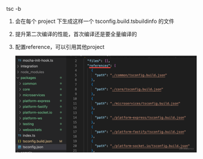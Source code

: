  tsc -b

1. 会在每个 project 下生成这样一个 tsconfig.build.tsbuildinfo 的文件

2. 提升第二次编译的性能，首次编译还是要全量编译的

3. 配置reference，可以引用其他project

   ![图片](配置.assets/640.png)
